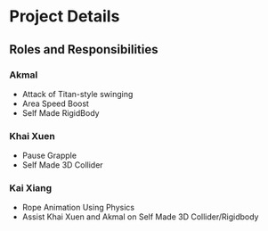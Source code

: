 # Project Details
## Roles and Responsibilities

### Akmal
- Attack of Titan-style swinging
- Area Speed Boost
- Self Made RigidBody

### Khai Xuen
- Pause Grapple
- Self Made 3D Collider

### Kai Xiang
- Rope Animation Using Physics
- Assist Khai Xuen and Akmal on Self Made 3D Collider/Rigidbody

